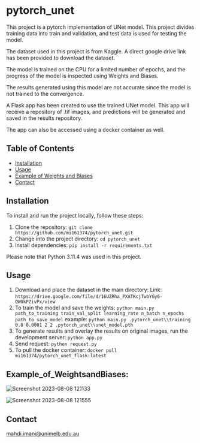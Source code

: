 # pytorch_unet
This project is a pytorch implementation of UNet model.
This project divides training data into train and validation, and test data is used for testing the model. 

The dataset used in this project is from Kaggle. A direct google drive link has been provided to download the dataset. 

The model is trained on the CPU for a limited number of epochs, and the progress of the model is inspected using Weights and Biases. 

The results generated using this model are not accurate since the model is not trained to the convergence.

A Flask app has been created to use the trained UNet model. This app will receive a repository of .tif images, and predictions will be generated and saved in the results repository. 

The app can also be accessed using a docker container as well.

## Table of Contents

- [Installation](#installation)
- [Usage](#usage)
- [Example of Weights and Biases](#Example_of_WeightsandBiases)
- [Contact](#contact)

## Installation

To install and run the project locally, follow these steps:

1. Clone the repository: `git clone https://github.com/mi161374/pytorch_unet.git`
2. Change into the project directory: `cd pytorch_unet`
3. Install dependencies: `pip install -r requirements.txt`

Please note that Python 3.11.4 was used in this project.

## Usage
1. Download and place the dataset in the main directory: Link: `https://drive.google.com/file/d/16UZRha_PXATKcjTwbYGy6-QW0kPZivPx/view`
2. To train the model and save the weights: `python main.py path_to_training train_val_split learning_rate n_batch n_epochs path_to_save_model`
   example: `python main.py .pytorch_unet\\training 0.8 0.0001 2 2 .pytorch_unet\\unet_model.pth`
3. To generate results and overlay the results on original images, run the development server: `python app.py`
4. Send request: `python request.py`
5. To pull the docker container: `docker pull mi161374/pytorch_unet_flask:latest` 

## Example_of_WeightsandBiases:

![Screenshot 2023-08-08 121133](https://github.com/mi161374/pytorch_unet/assets/70301469/32667ff5-26d1-4a68-85e4-1779cf554bb6)

![Screenshot 2023-08-08 121555](https://github.com/mi161374/pytorch_unet/assets/70301469/d75f8bb9-7301-45c0-835d-8996ae3f4c25)



## Contact

mahdi.imani@unimelb.edu.au
